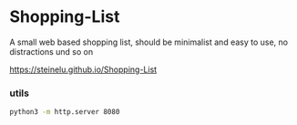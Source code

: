 # Shopping-List
A small web based shopping list, should be minimalist and easy to use, no distractions und so on

<https://steinelu.github.io/Shopping-List>


### utils

```sh
python3 -m http.server 8080
```